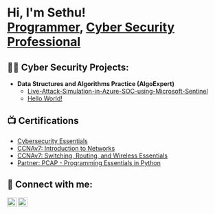 <h1>Hi, I'm Sethu! <br/><a href="https://github.com/joshmadakor1">Programmer</a>, <a href="https://www.linkedin.com/in/joshmadakor/">Cyber Security Professional</a></h1>

<h2>👨‍💻 Cyber Security Projects:</h2>

- <b>Data Structures and Algorithms Practice (AlgoExpert)</b>
  - [Live-Attack-Simulation-in-Azure-SOC-using-Microsoft-Sentinel](https://github.com/sethusandeep1/Live-Attack-Simulation-in-Azure-SOC-using-Microsoft-Sentinel)
  - [Hello World!](https://github.com/joshmadakor1/Algorithms-Practice/LABURL)

<h2>📺 Certifications</h2>

- [Cybersecurity Essentials](https://shorturl.at/nOAYd)
- [CCNAv7: Introduction to Networks](https://www.credly.com/badges/7c6df44e-5b0a-4d4f-9cdb-0b45df3c8261/public_url)
- [CCNAv7: Switching, Routing, and Wireless Essentials](https://www.credly.com/badges/2ba3f910-e148-4814-8bc3-73d3ba6954dd/public_url)
- [Partner: PCAP - Programming Essentials in Python](https://www.netacad.com/certificates?issuanceId=7ae036c9-6a06-4982-8dbd-8fc1426adbd3)
  


<h2> 🤳 Connect with me:</h2>

[<img align="left" alt="Sethu Sandeep | LinkedIn" width="22px" src="https://cdn.jsdelivr.net/npm/simple-icons@v3/icons/linkedin.svg" />][linkedin]
[<img align="left" alt="Sethu Sandeep | Gmail" width="22px" src="https://upload.wikimedia.org/wikipedia/commons/4/43/Gmail_Icon.svg" />][gmail]



[linkedin]: https://www.linkedin.com/in/sethusandeepck/
[gmail]: mailto:sethu.kadiyala@gmail.com


